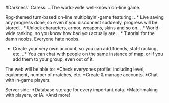 #Darkness' Caress:
...The world-wide well-known on-line game.


Rpg-themed turn-based on-line multiplayin'-game featuring:
..* Live saving any progress done, so even if you disconnect suddenly, progress will be stored.
..* Unlock characters, armor, weapons, skins and so on.
..* World-wide ranking, so you know how bad you actually are.
..* Tutorial for the damn noobs. Everyone hate noobs.
* Create your very own account, so you can add friends, stat-tracking, etc.
..* You can chat with people on the same instance of map, or if you add them to your group, even out of it.

The web will be able to:
*Check everyones profile: including level, equipment, number of matches, etc.
*Create & manage accounts.
*Chat with in-game players.

Server side:
*Database storage for every important data.
*Matchmaking with players, or IA.
*And more!
